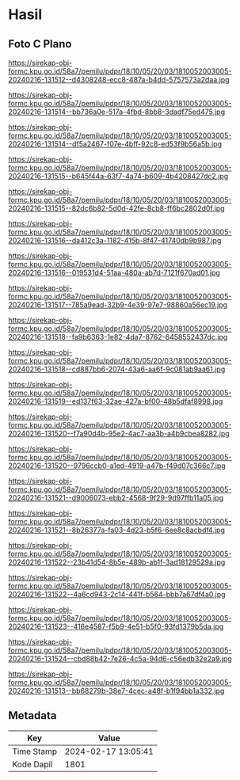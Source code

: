 # Hasil

## Foto C Plano

https://sirekap-obj-formc.kpu.go.id/58a7/pemilu/pdpr/18/10/05/20/03/1810052003005-20240216-131512--d4308248-ecc8-487a-b4dd-5757573a2daa.jpg

https://sirekap-obj-formc.kpu.go.id/58a7/pemilu/pdpr/18/10/05/20/03/1810052003005-20240216-131514--bb736a0e-517a-4fbd-8bb8-3dadf75ed475.jpg

https://sirekap-obj-formc.kpu.go.id/58a7/pemilu/pdpr/18/10/05/20/03/1810052003005-20240216-131514--df5a2467-f07e-4bff-92c8-ed53f9b56a5b.jpg

https://sirekap-obj-formc.kpu.go.id/58a7/pemilu/pdpr/18/10/05/20/03/1810052003005-20240216-131515--b645f44a-63f7-4a74-b609-4b4208427dc2.jpg

https://sirekap-obj-formc.kpu.go.id/58a7/pemilu/pdpr/18/10/05/20/03/1810052003005-20240216-131515--82dc6b82-5d0d-42fe-8cb8-ff6bc2802d0f.jpg

https://sirekap-obj-formc.kpu.go.id/58a7/pemilu/pdpr/18/10/05/20/03/1810052003005-20240216-131516--da412c3a-1182-415b-8f47-41740db9b987.jpg

https://sirekap-obj-formc.kpu.go.id/58a7/pemilu/pdpr/18/10/05/20/03/1810052003005-20240216-131516--019531d4-51aa-480a-ab7d-7121f670ad01.jpg

https://sirekap-obj-formc.kpu.go.id/58a7/pemilu/pdpr/18/10/05/20/03/1810052003005-20240216-131517--785a9ead-32b9-4e39-97e7-98860a56ec19.jpg

https://sirekap-obj-formc.kpu.go.id/58a7/pemilu/pdpr/18/10/05/20/03/1810052003005-20240216-131518--fa9b6363-1e82-4da7-8762-6458552437dc.jpg

https://sirekap-obj-formc.kpu.go.id/58a7/pemilu/pdpr/18/10/05/20/03/1810052003005-20240216-131518--cd887bb6-2074-43a6-aa6f-9c081ab9aa61.jpg

https://sirekap-obj-formc.kpu.go.id/58a7/pemilu/pdpr/18/10/05/20/03/1810052003005-20240216-131519--ed137f63-32ae-427a-bf00-48b5dfaf8998.jpg

https://sirekap-obj-formc.kpu.go.id/58a7/pemilu/pdpr/18/10/05/20/03/1810052003005-20240216-131520--f7a90d4b-95e2-4ac7-aa3b-a4b9cbea8282.jpg

https://sirekap-obj-formc.kpu.go.id/58a7/pemilu/pdpr/18/10/05/20/03/1810052003005-20240216-131520--9796ccb0-a1ed-4919-a47b-f49d07c366c7.jpg

https://sirekap-obj-formc.kpu.go.id/58a7/pemilu/pdpr/18/10/05/20/03/1810052003005-20240216-131521--d9006073-ebb2-4568-9f29-9d97ffb11a05.jpg

https://sirekap-obj-formc.kpu.go.id/58a7/pemilu/pdpr/18/10/05/20/03/1810052003005-20240216-131521--8b26377a-fa03-4d23-b5f6-6ee8c8acbdf4.jpg

https://sirekap-obj-formc.kpu.go.id/58a7/pemilu/pdpr/18/10/05/20/03/1810052003005-20240216-131522--23b41d54-8b5e-489b-ab1f-3ad18129529a.jpg

https://sirekap-obj-formc.kpu.go.id/58a7/pemilu/pdpr/18/10/05/20/03/1810052003005-20240216-131522--4a6cd943-2c14-441f-b564-bbb7a67df4a0.jpg

https://sirekap-obj-formc.kpu.go.id/58a7/pemilu/pdpr/18/10/05/20/03/1810052003005-20240216-131523--416e4587-f5b9-4e51-b5f0-93fd1379b5da.jpg

https://sirekap-obj-formc.kpu.go.id/58a7/pemilu/pdpr/18/10/05/20/03/1810052003005-20240216-131524--cbd88b42-7e26-4c5a-94d6-c56edb32e2a9.jpg

https://sirekap-obj-formc.kpu.go.id/58a7/pemilu/pdpr/18/10/05/20/03/1810052003005-20240216-131513--bb68279b-38e7-4cec-a48f-b1f94bb1a332.jpg


## Metadata

| Key        | Value               |
| ---------- | ------------------- |
| Time Stamp | 2024-02-17 13:05:41 |
| Kode Dapil | 1801                |



